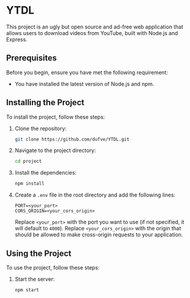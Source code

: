 # YTDL

This project is an ugly but open source and ad-free web application that allows users to download videos from YouTube, built with Node.js and Express.

## Prerequisites

Before you begin, ensure you have met the following requirement:

* You have installed the latest version of Node.js and npm.

## Installing the Project

To install the project, follow these steps:

1. Clone the repository:
    ```bash
    git clone https://github.com/dufve/YTDL.git
    ```

2. Navigate to the project directory:
    ```bash
    cd project
    ```

3. Install the dependencies:
    ```bash
    npm install
    ```

4. Create a `.env` file in the root directory and add the following lines:
    ```properties
    PORT=<your_port>
    CORS_ORIGIN=<your_cors_origin>
    ```
    Replace `<your_port>` with the port you want to use (if not specified, it will default to `4000`). Replace `<your_cors_origin>` with the origin that should be allowed to make cross-origin requests to your application.

## Using the Project

To use the project, follow these steps:

1. Start the server:
    ```bash
    npm start
    ```